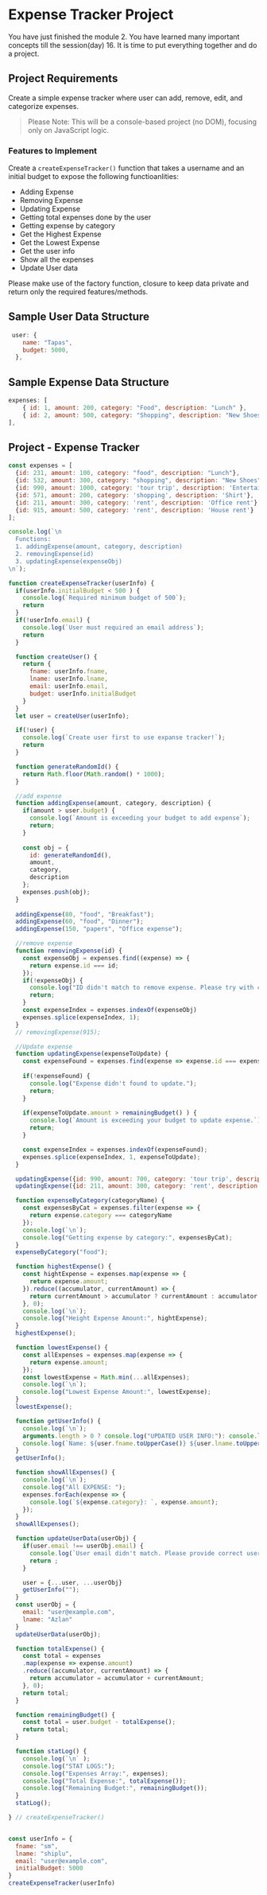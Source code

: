 # Expense Tracker Project

You have just finished the module 2. You have learned many important concepts till the session(day) 16. It is time to put everything together and do a project.

## Project Requirements

Create a simple expense tracker where user can add, remove, edit, and categorize expenses.

> Please Note: This will be a console-based project (no DOM), focusing only on JavaScript logic.

### Features to Implement

Create a `createExpenseTracker()` function that takes a username and an initial budget to expose the following functioanlities:

- Adding Expense
- Removing Expense
- Updating Expense
- Getting total expenses done by the user
- Getting expense by category
- Get the Highest Expense
- Get the Lowest Expense
- Get the user info
- Show all the expenses
- Update User data

Please make use of the factory function, closure to keep data private and return only the required features/methods.

## Sample User Data Structure

```js
 user: {
    name: "Tapas",
    budget: 5000,
  },
```

## Sample Expense Data Structure

```js
expenses: [
    { id: 1, amount: 200, category: "Food", description: "Lunch" },
    { id: 2, amount: 500, category: "Shopping", description: "New Shoes" },
],
```

## Project - Expense Tracker

```js
const expenses = [
  {id: 231, amount: 100, category: "food", description: "Lunch"},
  {id: 532, amount: 300, category: "shopping", description: "New Shoes"},
  {id: 990, amount: 1000, category: 'tour trip', description: 'Entertainment'},
  {id: 571, amount: 200, category: 'shopping', description: 'Shirt'},
  {id: 211, amount: 300, category: 'rent', description: 'Office rent'},
  {id: 915, amount: 500, category: 'rent', description: 'House rent'}
];

console.log(`\n
  Functions:
  1. addingExpense(amount, category, description)
  2. removingExpense(id)
  3. updatingExpense(expenseObj)
\n`);

function createExpenseTracker(userInfo) {
  if(userInfo.initialBudget < 500 ) {
    console.log(`Required minimum budget of 500`);
    return
  }
  if(!userInfo.email) {
    console.log(`User must required an email address`);
    return
  }

  function createUser() {
    return {
      fname: userInfo.fname,
      lname: userInfo.lname,
      email: userInfo.email,
      budget: userInfo.initialBudget
    }
  }
  let user = createUser(userInfo);

  if(!user) {
    console.log(`Create user first to use expanse tracker!`);
    return
  }

  function generateRandomId() {
    return Math.floor(Math.random() * 1000);
  }

  //add expense
  function addingExpense(amount, category, description) {
    if(amount > user.budget) {
      console.log(`Amount is exceeding your budget to add expense`);
      return;
    }
    
    const obj = {
      id: generateRandomId(),
      amount,
      category,
      description
    };
    expenses.push(obj);
  }
  
  addingExpense(80, "food", "Breakfast");
  addingExpense(60, "food", "Dinner");
  addingExpense(150, "papers", "Office expense");

  //remove expense
  function removingExpense(id) {
    const expenseObj = expenses.find((expense) => {
      return expense.id === id;
    });
    if(!expenseObj) {
      console.log("ID didn't match to remove expense. Please try with correct ID");
      return;
    }
    const expenseIndex = expenses.indexOf(expenseObj)
    expenses.splice(expenseIndex, 1);
  }
  // removingExpense(915);

  //Update expense
  function updatingExpense(expenseToUpdate) {
    const expenseFound = expenses.find(expense => expense.id === expenseToUpdate.id);
    
    if(!expenseFound) {
      console.log("Expense didn't found to update.");
      return;
    }
    
    if(expenseToUpdate.amount > remainingBudget() ) {
      console.log(`Amount is exceeding your budget to update expense.`);
      return;
    } 

    const expenseIndex = expenses.indexOf(expenseFound);
    expenses.splice(expenseIndex, 1, expenseToUpdate); 
  }

  updatingExpense({id: 990, amount: 700, category: 'tour trip', description: 'Entertainment'});
  updatingExpense({id: 211, amount: 300, category: 'rent', description: 'Office Rent'});

  function expenseByCategory(categoryName) {
    const expensesByCat = expenses.filter(expense => {
      return expense.category === categoryName
    });
    console.log(`\n`);
    console.log("Getting expense by category:", expensesByCat);
  }
  expenseByCategory("food"); 

  function highestExpense() {
    const hightExpense = expenses.map(expense => {
      return expense.amount;
    }).reduce((accumulator, currentAmount) => {
      return currentAmount > accumulator ? currentAmount : accumulator
    }, 0);
    console.log(`\n`);
    console.log("Height Expense Amount:", hightExpense);
  }
  highestExpense();

  function lowestExpense() {
    const allExpenses = expenses.map(expense => {
      return expense.amount;
    });
    const lowestExpense = Math.min(...allExpenses);
    console.log(`\n`);
    console.log("Lowest Expense Amount:", lowestExpense);
  }
  lowestExpense();

  function getUserInfo() {
    console.log(`\n`);
    arguments.length > 0 ? console.log("UPDATED USER INFO:"): console.log("USER INFO:");
    console.log(`Name: ${user.fname.toUpperCase()} ${user.lname.toUpperCase()}, Email: ${user.email}, Remaining deposit ${remainingBudget()} of total ${user.budget}`);
  }
  getUserInfo();

  function showAllExpenses() {
    console.log(`\n`);
    console.log("All EXPENSE: ");
    expenses.forEach(expense => {
      console.log(`${expense.category}: `, expense.amount);
    });
  }
  showAllExpenses();

  function updateUserData(userObj) {
    if(user.email !== userObj.email) {
      console.log(`User email didn't match. Please provide correct user email`);
      return ;
    }

    user = {...user, ...userObj}
    getUserInfo("");
  }
  const userObj = {
    email: "user@example.com",
    lname: "Azlan"
  }
  updateUserData(userObj);

  function totalExpense() {
    const total = expenses
    .map(expense => expense.amount)
    .reduce((accumulator, currentAmount) => {
      return accumulator = accumulator + currentAmount;
    }, 0);
    return total;
  }

  function remainingBudget() {
    const total = user.budget - totalExpense();
    return total;
  }

  function statLog() {
    console.log(`\n` );
    console.log("STAT LOGS:");
    console.log("Expenses Array:", expenses);
    console.log("Total Expense:", totalExpense());
    console.log("Remaining Budget:", remainingBudget());
  }
  statLog();

} // createExpenseTracker()


const userInfo = {
  fname: "sm",
  lname: "shiplu",
  email: "user@example.com",
  initialBudget: 5000
}
createExpenseTracker(userInfo)
```